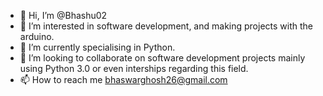 - 👋 Hi, I’m @Bhashu02
- 👀 I’m interested in software development, and making projects with the arduino. 
- 🌱 I’m currently specialising in Python. 
- 💞️ I’m looking to collaborate on software development projects mainly using Python 3.0 or even interships regarding this field.
- 📫 How to reach me bhaswarghosh26@gmail.com

<!---
Bhashu02/Bhashu02 is a ✨ special ✨ repository because its `README.md` (this file) appears on your GitHub profile.
You can click the Preview link to take a look at your changes.
--->
